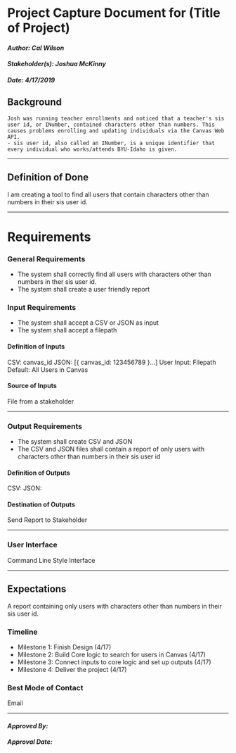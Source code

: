 # Project Capture Document for (Title of Project)
#### *Author: Cal Wilson*
#### *Stakeholder(s): Joshua McKinny*
#### *Date: 4/17/2019*


## Background
    Josh was running teacher enrollments and noticed that a teacher's sis user id, or INumber, contained characters other than numbers. This causes problems enrolling and updating individuals via the Canvas Web API.
    - sis user id, also called an INumber, is a unique identifier that every individual who works/attends BYU-Idaho is given.

-----

## Definition of Done
I am creating a tool to find all users that contain characters other than numbers in their sis user id.

-----

# Requirements

### General Requirements
- The system shall correctly find all users with characters other than numbers in ther sis user id.
- The system shall create a user friendly report

### Input Requirements
- The system shall accept a CSV or JSON as input
- The system shall accept a filepath

#### Definition of Inputs

CSV: canvas_id
JSON: [{
    canvas_id: 123456789
}...]
User Input: Filepath
Default: All Users in Canvas

#### Source of Inputs
File from a stakeholder

---

### Output Requirements
- The system shall create CSV and JSON 
- The CSV and JSON files shall contain a report of only users with characters other than numbers in their sis user id

#### Definition of Outputs
CSV:
JSON:

#### Destination of Outputs
Send Report to Stakeholder

---

### User Interface
Command Line Style Interface

-----

## Expectations
A report containing only users with characters other than numbers in their sis user id.

### Timeline
- Milestone 1: Finish Design (4/17)
- Milestone 2: Build Core logic to search for users in Canvas (4/17)
- Milestone 3: Connect inputs to core logic and set up outputs (4/17)
- Milestone 4: Deliver the project (4/17)

### Best Mode of Contact
Email

-----

#### *Approved By:* 
#### *Approval Date:*
